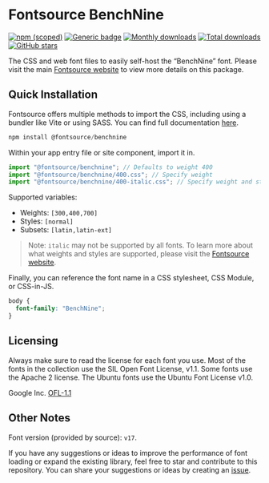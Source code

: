 # Fontsource BenchNine

[![npm (scoped)](https://img.shields.io/npm/v/@fontsource/benchnine?color=brightgreen)](https://www.npmjs.com/package/@fontsource/benchnine) [![Generic badge](https://img.shields.io/badge/fontsource-passing-brightgreen)](https://github.com/fontsource/fontsource) [![Monthly downloads](https://badgen.net/npm/dm/@fontsource/benchnine)](https://github.com/fontsource/fontsource) [![Total downloads](https://badgen.net/npm/dt/@fontsource/benchnine)](https://github.com/fontsource/fontsource) [![GitHub stars](https://img.shields.io/github/stars/fontsource/fontsource.svg?style=social&label=Star)](https://github.com/fontsource/fontsource/stargazers)

The CSS and web font files to easily self-host the “BenchNine” font. Please visit the main [Fontsource website](https://fontsource.org/fonts/benchnine) to view more details on this package.

## Quick Installation

Fontsource offers multiple methods to import the CSS, including using a bundler like Vite or using SASS. You can find full documentation [here](https://fontsource.org/docs/getting-started/introduction).

```javascript
npm install @fontsource/benchnine
```

Within your app entry file or site component, import it in.

```javascript
import "@fontsource/benchnine"; // Defaults to weight 400
import "@fontsource/benchnine/400.css"; // Specify weight
import "@fontsource/benchnine/400-italic.css"; // Specify weight and style
```

Supported variables:
- Weights: `[300,400,700]`
- Styles: `[normal]`
- Subsets: `[latin,latin-ext]`

> Note: `italic` may not be supported by all fonts. To learn more about what weights and styles are supported, please visit the [Fontsource website](https://fontsource.org/fonts/benchnine).

Finally, you can reference the font name in a CSS stylesheet, CSS Module, or CSS-in-JS.

```css
body {
  font-family: "BenchNine";
}
```

## Licensing
Always make sure to read the license for each font you use. Most of the fonts in the collection use the SIL Open Font License, v1.1. Some fonts use the Apache 2 license. The Ubuntu fonts use the Ubuntu Font License v1.0.

Google Inc.
[OFL-1.1](http://scripts.sil.org/OFL)

## Other Notes
Font version (provided by source): `v17`.

If you have any suggestions or ideas to improve the performance of font loading or expand the existing library, feel free to star and contribute to this repository. You can share your suggestions or ideas by creating an [issue](https://github.com/fontsource/fontsource/issues).